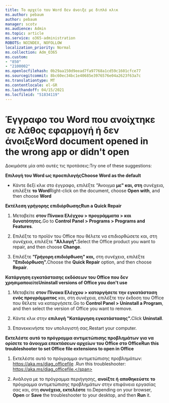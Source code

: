 ```yaml
---
title: Το αρχείο του Word δεν άνοιξε με διπλό κλικ
ms.author: pebaum
author: pebaum
manager: scotv
ms.audience: Admin
ms.topic: article
ms.service: o365-administration
ROBOTS: NOINDEX, NOFOLLOW
localization_priority: Normal
ms.collection: Adm_O365
ms.custom:
- "850"
- "2100002"
ms.openlocfilehash: 0b29aa150d9eead7fa97768a1cd59c1601cfce77
ms.sourcegitcommit: 8bc60ec34bc1e40685e3976576e04a2623f63a7c
ms.translationtype: MT
ms.contentlocale: el-GR
ms.lasthandoff: 04/15/2021
ms.locfileid: "51834119"
---
```

# <a name="word-document-opened-in-the-wrong-app-or-didnt-open"></a><span data-ttu-id="564b8-102">Έγγραφο του Word που ανοίχτηκε σε λάθος εφαρμογή ή δεν άνοιξε</span><span class="sxs-lookup"><span data-stu-id="564b8-102">Word document opened in the wrong app or didn't open</span></span>

<span data-ttu-id="564b8-103">Δοκιμάστε μία από αυτές τις προτάσεις:</span><span class="sxs-lookup"><span data-stu-id="564b8-103">Try one of these suggestions:</span></span>

<span data-ttu-id="564b8-104">**Επιλογή του Word ως προεπιλογής**</span><span class="sxs-lookup"><span data-stu-id="564b8-104">**Choose Word as the default**</span></span>

- <span data-ttu-id="564b8-105">Κάντε δεξί κλικ στο έγγραφο, επιλέξτε "Άνοιγμα **με" και, στη** συνέχεια, επιλέξτε **το Word**</span><span class="sxs-lookup"><span data-stu-id="564b8-105">Right-click on the document, choose **Open with**, and then choose **Word**</span></span>

<span data-ttu-id="564b8-106">**Εκτέλεση γρήγορης επιδιόρθωσης**</span><span class="sxs-lookup"><span data-stu-id="564b8-106">**Run a Quick Repair**</span></span>

1. <span data-ttu-id="564b8-107">Μεταβείτε **στον Πίνακα Ελέγχου > προγράμματα > και δυνατότητες.**</span><span class="sxs-lookup"><span data-stu-id="564b8-107">Go to **Control Panel > Programs > Programs and Features**.</span></span>

2. <span data-ttu-id="564b8-108">Επιλέξτε το προϊόν του Office που θέλετε να επιδιορθώσετε και, στη συνέχεια, επιλέξτε **"Αλλαγή".**</span><span class="sxs-lookup"><span data-stu-id="564b8-108">Select the Office product you want to repair, and then choose **Change**.</span></span>

3. <span data-ttu-id="564b8-109">Επιλέξτε **"Γρήγορη επιδιόρθωση" και,** στη συνέχεια, επιλέξτε **"Επιδιόρθωση".**</span><span class="sxs-lookup"><span data-stu-id="564b8-109">Choose the **Quick Repair** option, and then choose **Repair**.</span></span>

<span data-ttu-id="564b8-110">**Κατάργηση εγκατάστασης εκδόσεων του Office που δεν χρησιμοποιείτε**</span><span class="sxs-lookup"><span data-stu-id="564b8-110">**Uninstall versions of Office you don't use**</span></span>

1. <span data-ttu-id="564b8-111">Μεταβείτε **στον Πίνακα Ελέγχου > καταργήσετε την εγκατάσταση ενός προγράμματος** και, στη συνέχεια, επιλέξτε την έκδοση του Office που θέλετε να καταργήσετε.</span><span class="sxs-lookup"><span data-stu-id="564b8-111">Go to **Control Panel > Uninstall a Program**, and then select the version of Office you want to remove.</span></span>

2. <span data-ttu-id="564b8-112">Κάντε κλικ στην **επιλογή "Κατάργηση εγκατάστασης".**</span><span class="sxs-lookup"><span data-stu-id="564b8-112">Click **Uninstall**.</span></span>

3. <span data-ttu-id="564b8-113">Επανεκκινήστε τον υπολογιστή σας.</span><span class="sxs-lookup"><span data-stu-id="564b8-113">Restart your computer.</span></span>

<span data-ttu-id="564b8-114">**Εκτελέστε αυτό το πρόγραμμα αντιμετώπισης προβλημάτων για να ορίσετε το άνοιγμα επεκτάσεων αρχείων του Office στο Office**</span><span class="sxs-lookup"><span data-stu-id="564b8-114">**Run this troubleshooter to set Office file extensions to open in Office**</span></span>

1. <span data-ttu-id="564b8-115">Εκτελέστε αυτό το πρόγραμμα αντιμετώπισης προβλημάτων: https://aka.ms/diag_officefile .</span><span class="sxs-lookup"><span data-stu-id="564b8-115">Run this troubleshooter: https://aka.ms/diag_officefile.</span></span>

2. <span data-ttu-id="564b8-116">Ανάλογα με το πρόγραμμα περιήγησης, **ανοίξτε ή** **αποθηκεύστε το** πρόγραμμα αντιμετώπισης προβλημάτων στην επιφάνεια εργασίας σας και, στη **συνέχεια, εκτελέστε** το.</span><span class="sxs-lookup"><span data-stu-id="564b8-116">Depending on your browser, **Open** or **Save** the troubleshooter to your desktop, and then **Run** it.</span></span>
